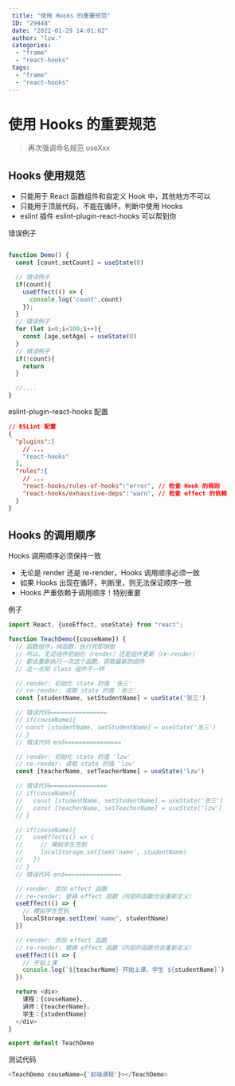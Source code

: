 ```yaml
---
 title: "使用 Hooks 的重要规范"
 ID: "29448"
 date: "2022-01-29 14:01:02"
 author: "lzw."
 categories: 
  - "frame"
  - "react-hooks"
 tags: 
  - "frame"
  - "react-hooks"
---
```


# 使用 Hooks 的重要规范

> 再次强调命名规范 useXxx

## Hooks 使用规范

- 只能用于 React 函数组件和自定义 Hook 中，其他地方不可以
- 只能用于顶层代码，不能在循环，判断中使用 Hooks
- eslint 插件 eslint-plugin-react-hooks 可以帮到你

错误例子

```js

function Demo() {
  const [count,setCount] = useState(0)

  // 错误例子
  if(count){
    useEffect(() => {
      console.log('count',count)
    });
  }
  // 错误例子
  for (let i=0;i<100;i++){
    const [age,setAge] = useState(0)
  }
  // 错误例子
  if(!count){
    return
  }

  //....
}
```

eslint-plugin-react-hooks 配置

```json
// ESLint 配置
{
  "plugins":[
    // ...
    "react-hooks"
  ],
  "rules":{
    // ...
    "react-hooks/rules-of-hooks":"error", // 检查 Hook 的规则
    "react-hooks/exhaustive-deps":"warn", // 检查 effect 的依赖
  }
}
```

## Hooks 的调用顺序

Hooks 调用顺序必须保持一致

- 无论是 render 还是 re-render，Hooks 调用顺序必须一致
- 如果 Hooks 出现在循环，判断里，则无法保证顺序一致
- Hooks 严重依赖于调用顺序！特别重要

例子
```js
import React, {useEffect, useState} from "react";

function TeachDemo({couseName}) {
  // 函数组件，纯函数，执行完即销毁
  // 所以，无论组件初始化（render）还是组件更新（re-render）
  // 都会重新执行一次这个函数，获取最新的组件
  // 这一点和 class 组件不一样

  // render: 初始化 state 的值 '张三'
  // re-render: 读取 state 的值 '张三'
  const [studentName, setStudentName] = useState('张三')

  // 错误代码================
  // if(couseName){
  // const [studentName, setStudentName] = useState('张三')
  // }
  // 错误代码 end================

  // render: 初始化 state 的值 'lzw'
  // re-render: 读取 state 的值 'lzw'
  const [teacherName, setTeacherName] = useState('lzw')

  // 错误代码================
  // if(couseName){
  //   const [studentName, setStudentName] = useState('张三')
  //   const [teacherName, setTeacherName] = useState('lzw')
  // }

  // if(couseName){
  //   useEffect(() => {
  //     // 模拟学生签到
  //     localStorage.setItem('name', studentName)
  //   })
  // }
  // 错误代码 end================

  // render: 添加 effect 函数
  // re-render: 替换 effect 函数（内部的函数也会重新定义）
  useEffect(() => {
    // 模拟学生签到
    localStorage.setItem('name', studentName)
  })

  // render: 添加 effect 函数
  // re-render: 替换 effect 函数（内部的函数也会重新定义）
  useEffect(() => {
    // 开始上课
    console.log(`${teacherName} 开始上课，学生 ${studentName}`)
  })

  return <div>
    课程：{couseName}，
    讲师：{teacherName}，
    学生：{studentName}
  </div>
}

export default TeachDemo
```

测试代码

```js
<TeachDemo couseName={'前端课程'}></TeachDemo>
```

